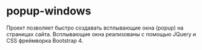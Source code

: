 # popup-windows
Проект позволяет быстро создавать всплывающие окна (popup) на страницах сайта.
Вcплывающие окна реализованы с помощью JQuery и CSS фреймворка Bootstrap 4.
